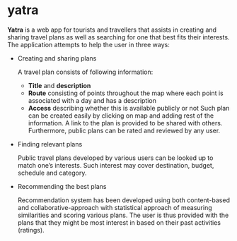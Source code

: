 # yatra
**Yatra** is a web app for tourists and travellers that assists in creating and sharing travel plans as well as searching for one that best fits their interests. The application attempts to help the user in three ways:
* Creating and sharing plans

  A travel plan consists of following information:
  * **Title** and **description**
  * **Route** consisting of points throughout the map where each point is associated with a day and has a description
  * **Access** describing whether this is available publicly or not
  Such plan can be created easily by clicking on map and adding rest of the information. A link to the plan is provided to be shared with others. Furthermore, public plans can be rated and reviewed by any user.

* Finding relevant plans

  Public travel plans developed by various users can be looked up to match one’s interests. Such interest may cover destination, budget, schedule and category.
* Recommending the best plans

  Recommendation system has been developed using both content-based and collaborative-approach with statistical approach of measuring similarities and scoring various plans. The user is thus provided with the plans that they might be most interest in based on their past activities (ratings).
